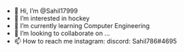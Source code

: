 - 👋 Hi, I’m @Sahil17999
- 👀 I’m interested in hockey
- 🌱 I’m currently learning Computer Engineering
- 💞️ I’m looking to collaborate on ...
- 📫 How to reach me instagram: discord: Sahil786#4695

<!---
Sahil17999/Sahil17999 is a ✨ special ✨ repository because its `README.md` (this file) appears on your GitHub profile.
You can click the Preview link to take a look at your changes.
--->
